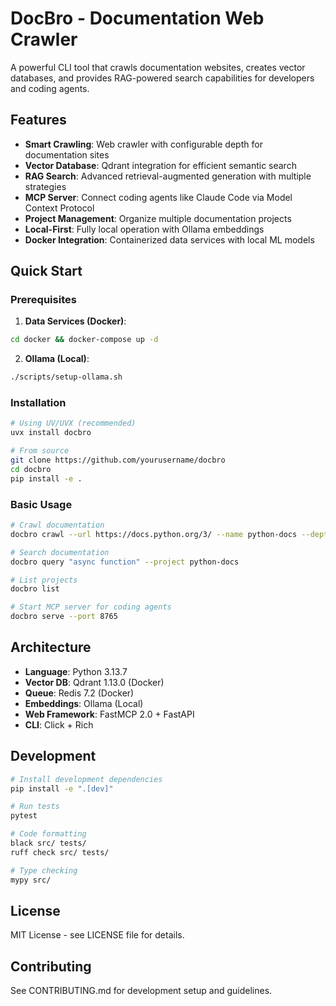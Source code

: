 # DocBro - Documentation Web Crawler

A powerful CLI tool that crawls documentation websites, creates vector databases, and provides RAG-powered search capabilities for developers and coding agents.

## Features

- **Smart Crawling**: Web crawler with configurable depth for documentation sites
- **Vector Database**: Qdrant integration for efficient semantic search
- **RAG Search**: Advanced retrieval-augmented generation with multiple strategies
- **MCP Server**: Connect coding agents like Claude Code via Model Context Protocol
- **Project Management**: Organize multiple documentation projects
- **Local-First**: Fully local operation with Ollama embeddings
- **Docker Integration**: Containerized data services with local ML models

## Quick Start

### Prerequisites

1. **Data Services (Docker)**:
```bash
cd docker && docker-compose up -d
```

2. **Ollama (Local)**:
```bash
./scripts/setup-ollama.sh
```

### Installation

```bash
# Using UV/UVX (recommended)
uvx install docbro

# From source
git clone https://github.com/yourusername/docbro
cd docbro
pip install -e .
```

### Basic Usage

```bash
# Crawl documentation
docbro crawl --url https://docs.python.org/3/ --name python-docs --depth 2

# Search documentation
docbro query "async function" --project python-docs

# List projects
docbro list

# Start MCP server for coding agents
docbro serve --port 8765
```

## Architecture

- **Language**: Python 3.13.7
- **Vector DB**: Qdrant 1.13.0 (Docker)
- **Queue**: Redis 7.2 (Docker)
- **Embeddings**: Ollama (Local)
- **Web Framework**: FastMCP 2.0 + FastAPI
- **CLI**: Click + Rich

## Development

```bash
# Install development dependencies
pip install -e ".[dev]"

# Run tests
pytest

# Code formatting
black src/ tests/
ruff check src/ tests/

# Type checking
mypy src/
```

## License

MIT License - see LICENSE file for details.

## Contributing

See CONTRIBUTING.md for development setup and guidelines.